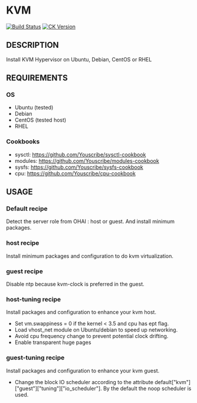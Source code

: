 # KVM 
[![Build Status](https://travis-ci.org/Youscribe/kvm-cookbook.svg?branch=master)](https://travis-ci.org/Youscribe/kvm-cookbook)
[![CK Version](http://img.shields.io/cookbook/v/kvm.svg)](https://supermarket.chef.io/cookbooks/kvm)

## DESCRIPTION

Install KVM Hypervisor on Ubuntu, Debian, CentOS or RHEL

## REQUIREMENTS

### OS

* Ubuntu (tested)
* Debian
* CentOS (tested host)
* RHEL

### Cookbooks

* sysctl: https://github.com/Youscribe/sysctl-cookbook
* modules: https://github.com/Youscribe/modules-cookbook
* sysfs: https://github.com/Youscribe/sysfs-cookbook
* cpu: https://github.com/Youscribe/cpu-cookbook

## USAGE

### Default recipe

Detect the server role from OHAI : host or guest. And install minimum packages.

### host recipe

Install minimum packages and configuration to do kvm virtualization.

### guest recipe

Disable ntp because kvm-clock is preferred in the guest.

### host-tuning recipe

Install packages and configuration to enhance your kvm host.

* Set vm.swappiness = 0 if the kernel < 3.5 and cpu has ept flag.
* Load vhost_net module on Ubuntu/debian to speed up networking.
* Avoid cpu frequency change to prevent potential clock drifting.
* Enable transparent huge pages

### guest-tuning recipe

Install packages and configuration to enhance your kvm guest.

* Change the block IO scheduler according to the attribute default["kvm"]["guest"]["tuning"]["io_scheduler"]. By the default the noop scheduler is used.
